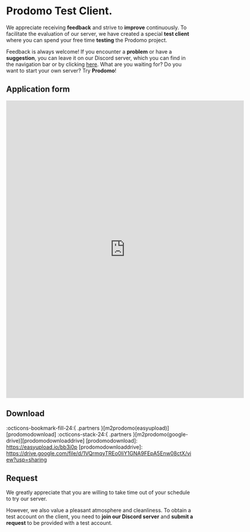 # Prodomo Test Client.

We appreciate receiving **feedback** and strive to **improve** continuously. To facilitate the evaluation of our server, we have created a special **test client** where you can spend your free time **testing** the Prodomo project.

Feedback is always welcome! If you encounter a **problem** or have a **suggestion**, you can leave it on our Discord server, which you can find in the navigation bar or by clicking [here][discord]. What are you waiting for? Do you want to start your own server? Try **Prodomo**!

[discord]: https://discord.gg/K282CnuUWx 

## Application form

<iframe src="https://docs.google.com/forms/d/e/1FAIpQLSfdR2tMXriESJJj0MdZWvuY4x3JK-3G0GTIVWXS4wBmV6tiPw/viewform?embedded=true" width="640" height="800" frameborder="0" marginheight="0" marginwidth="0">Loading..</iframe>


## Download

:octicons-bookmark-fill-24:{ .partners }[m2prodomo(easyupload)][prodomodownload]
:octicons-stack-24:{ .partners }[m2prodomo(google-drive)][prodomodownloaddrive]
[prodomodownload]: https://easyupload.io/bb3j0p
[prodomodownloaddrive]: https://drive.google.com/file/d/1VQrmqyTREo0IiY1GNA9FEpA5Enw08ctX/view?usp=sharing

## Request

We greatly appreciate that you are willing to take time out of your schedule to try our server.

 However, we also value a pleasant atmosphere and cleanliness. To obtain a test account on the client, you need to **join our Discord server** and **submit a request** to be provided with a test account.